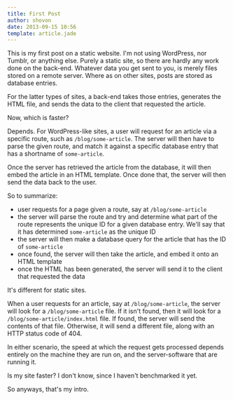```yaml
---
title: First Post
author: shovon
date: 2013-09-15 10:56
template: article.jade
---
```


This is my first post on a static website. I'm not using WordPress, nor Tumblr, or anything else. Purely a static site, so there are hardly any work done on the back-end. Whatever data you get sent to you, is merely files stored on a remote server. Where as on other sites, posts are stored as database entries.

For the latter types of sites, a back-end takes those entries, generates the HTML file, and sends the data to the client that requested the article.

Now, which is faster?

Depends. For WordPress-like sites, a user will request for an article via a specific route, such as `/blog/some-article`. The server will then have to parse the given route, and match it against a specific database entry that has a shortname of `some-article`.

Once the server has retrieved the article from the database, it will then embed the article in an HTML template. Once done that, the server will then send the data back to the user.

So to summarize:

- user requests for a page given a route, say at `/blog/some-article`
- the server will parse the route and try and determine what part of the route represents the unique ID for a given database entry. We'll say that it has determined `some-article` as the unique ID
- the server will then make a database query for the article that has the ID of `some-article`
- once found, the server will then take the article, and embed it onto an HTML template
- once the HTML has been generated, the server will send it to the client that requested the data

It's different for static sites.

When a user requests for an article, say at `/blog/some-article`, the server will look for a `/blog/some-article` file. If it isn't found, then it will look for a `/blog/some-article/index.html` file. If found, the server will send the contents of that file. Otherwise, it will send a different file, along with an HTTP status code of 404.

In either scenario, the speed at which the request gets processed depends entirely on the machine they are run on, and the server-software that are running it.

Is my site faster? I don't know, since I haven't benchmarked it yet.

So anyways, that's my intro.